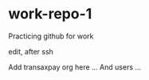 # work-repo-1
Practicing github for work

edit, after ssh


Add transaxpay org here ...
And users ...

